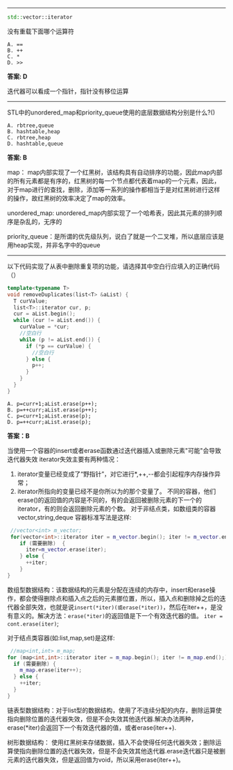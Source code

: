 ***
``` CPP
std::vector::iterator
```
没有重载下面哪个运算符
```
A. ==
B. ++
C. *
D. >>
```
**答案: D**

迭代器可以看成一个指针，指针没有移位运算

***
STL中的unordered_map和priority_queue使用的底层数据结构分别是什么?()
```
A. rbtree,queue
B. hashtable,heap
C. rbtree,heap
D. hashtable,queue
```
**答案: B**

map： map内部实现了一个红黑树，该结构具有自动排序的功能，因此map内部的所有元素都是有序的，红黑树的每一个节点都代表着map的一个元素，因此，对于map进行的查找，删除，添加等一系列的操作都相当于是对红黑树进行这样的操作，故红黑树的效率决定了map的效率。

unordered_map: unordered_map内部实现了一个哈希表，因此其元素的排列顺序是杂乱的，无序的

priority_queue：是所谓的优先级队列，说白了就是一个二叉堆，所以底层应该是用heap实现，并非名字中的queue

***
以下代码实现了从表中删除重复项的功能，请选择其中空白行应填入的正确代码（）
``` CPP
template<typename T>
void removeDuplicates(list<T> &aList) {
  T curValue;
  list<T>::iterator cur, p;
  cur = aList.begin();
  while (cur != aList.end()) {
    curValue = *cur;
    //空白行
    while (p != aList.end()) {
      if (*p == curValue) {
        //空白行
      } else {
        p++;
      }
    }
  }
}
```

```
A. p=curr+1;aList.erase(p++);
B. p=++curr;aList.erase(p++);
C. p=curr+1;aList.erase(p);
D. p=++curr;aList.erase(p);
```

**答案：B**

当使用一个容器的insert或者erase函数通过迭代器插入或删除元素"可能"会导致迭代器失效
iterator失效主要有两种情况：
1. iterator变量已经变成了“野指针”，对它进行*,++,--都会引起程序内存操作异常；
2. iterator所指向的变量已经不是你所以为的那个变量了。
不同的容器，他们erase()的返回值的内容是不同的，有的会返回被删除元素的下一个的iterator，有的则会返回删除元素的个数。
对于非结点类，如数组类的容器 vector,string,deque 容器标准写法是这样:

``` CPP
 //vector<int> m_vector;
 for(vector<int>::iterator iter = m_vector.begin(); iter != m_vector.end();) {
    if (需要删除)  {
      iter=m_vector.erase(iter);
    } else {
      ++iter;
    }
}
```
数组型数据结构：该数据结构的元素是分配在连续的内存中，insert和erase操作，都会使得删除点和插入点之后的元素挪位置，所以，插入点和删除掉之后的迭代器全部失效，也就是说`insert(*iter)(或erase(*iter))`，然后在iter++，是没有意义的。解决方法：`erase(*iter)`的返回值是下一个有效迭代器的值。 `iter = cont.erase(iter)`;

对于结点类容器(如:list,map,set)是这样:

``` CPP
 //map<int,int> m_map;
for (map<int,int>::iterator iter = m_map.begin(); iter != m_map.end();) {
  if (需要删除) {
    m_map.erase(iter++);
  } else {
    ++iter;
  }
}
```
链表型数据结构：对于list型的数据结构，使用了不连续分配的内存，删除运算使指向删除位置的迭代器失效，但是不会失效其他迭代器.解决办法两种，erase(*iter)会返回下一个有效迭代器的值，或者erase(iter++).

树形数据结构： 使用红黑树来存储数据，插入不会使得任何迭代器失效；删除运算使指向删除位置的迭代器失效，但是不会失效其他迭代器.erase迭代器只是被删元素的迭代器失效，但是返回值为void，所以采用erase(iter++)。
```
